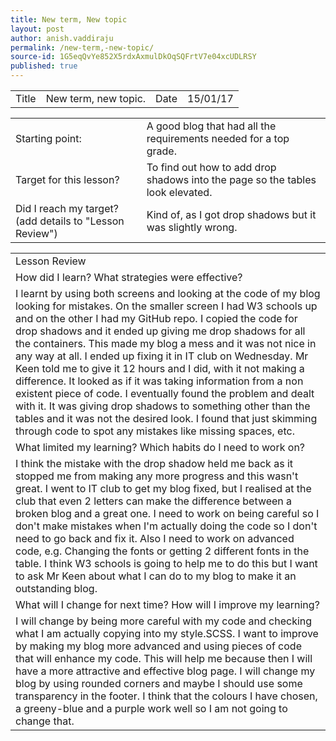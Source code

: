 ```yaml
---
title: New term, New topic
layout: post
author: anish.vaddiraju
permalink: /new-term,-new-topic/
source-id: 1G5eqQvYe852X5rdxAxmulDkOqSQFrtV7e04xcUDLRSY
published: true
---
```

<table>
  <tr>
    <td>Title</td>
    <td>New term, new topic.</td>
    <td>Date</td>
    <td>15/01/17</td>
  </tr>
</table>


<table>
  <tr>
    <td>Starting point:</td>
    <td>A good blog that had all the requirements needed for a top grade. </td>
  </tr>
  <tr>
    <td>Target for this lesson?</td>
    <td>To find out how to add drop shadows into the page so the tables look elevated. </td>
  </tr>
  <tr>
    <td>Did I reach my target? 
(add details to "Lesson Review")</td>
    <td>Kind of, as I got drop shadows but it was slightly wrong. </td>
  </tr>
</table>


<table>
  <tr>
    <td>Lesson Review</td>
  </tr>
  <tr>
    <td>How did I learn? What strategies were effective?  </td>
  </tr>
  <tr>
    <td>I learnt by using both screens and looking at the code of my blog looking for mistakes. On the smaller screen I had W3 schools up and on the other I had my GitHub repo. I copied the code for drop shadows and it ended up giving me drop shadows for all the containers. This made my blog a mess and it was not nice in any way at all. I ended up fixing it in IT club on Wednesday. Mr Keen told me to give it 12 hours and I did, with it not making a difference. It looked as if it was taking information from a non existent piece of code. I eventually found the problem and dealt with it. It was giving drop shadows to something other than the tables and it was not the desired look. I found that just skimming through code to spot any mistakes like missing spaces, etc. </td>
  </tr>
  <tr>
    <td>What limited my learning? Which habits do I need to work on? </td>
  </tr>
  <tr>
    <td>I think the mistake with the drop shadow held me back as it stopped me from making any more progress and this wasn't great. I went to IT club to get my blog fixed, but I realised at the club that even 2 letters can make the difference between a broken blog and a great one. I need to work on being careful so I don't make mistakes when I'm actually doing the code so I don't need to go back and fix it. Also I need to work on advanced code, e.g. Changing the fonts or getting 2 different fonts in the table. I think W3 schools is going to help me to do this but I want to ask Mr Keen about what I can do to my blog to make it an outstanding blog. 
 
 </td>
  </tr>
  <tr>
    <td>What will I change for next time? How will I improve my learning?</td>
  </tr>
  <tr>
    <td>I will change by being more careful with my code and checking what I am actually copying into my style.SCSS. I want to improve by making my blog more advanced and using pieces of code that will enhance my code. This will help me because then I will have a more attractive and effective blog page. I will change my blog by using rounded corners and maybe I should use some transparency in the footer. I think that the colours I have chosen, a greeny-blue and a purple work well so I am not going to change that. </td>
  </tr>
</table>


